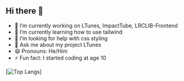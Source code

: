 ## Hi there 👋

- 🔭 I’m currently working on LTunes, ImpactTube, LRCLIB-Frontend
- 🌱 I’m currently learning how to use tailwind
- 🤔 I’m looking for help with css styling
- 💬 Ask me about my project LTunes
- 😄 Pronouns: He/Him
- ⚡ Fun fact: I started coding at age 10


[![Top Langs](https://github-readme-stats.vercel.app/api/top-langs/?username=laganyt&layout=donut)]

